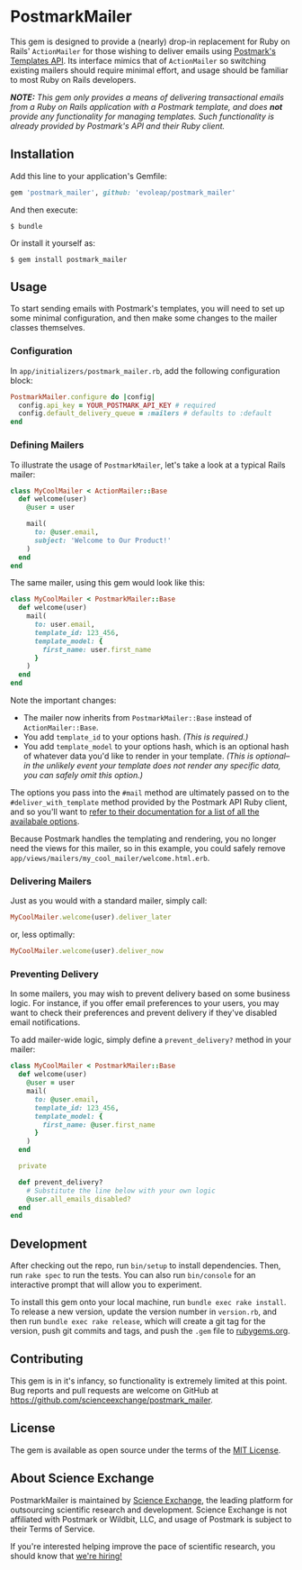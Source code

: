 # PostmarkMailer

This gem is designed to provide a (nearly) drop-in replacement for Ruby on Rails' `ActionMailer` for those wishing to deliver emails using [Postmark's Templates API](https://postmarkapp.com/why/templates). Its interface mimics that of `ActionMailer` so switching existing mailers should require minimal effort, and usage should be familiar to most Ruby on Rails developers.

_**NOTE:** This gem only provides a means of delivering transactional emails from a Ruby on Rails application with a Postmark template, and does **not** provide any functionality for managing templates. Such functionality is already provided by Postmark's API and their Ruby client._

## Installation

Add this line to your application's Gemfile:

```ruby
gem 'postmark_mailer', github: 'evoleap/postmark_mailer'
```

And then execute:

    $ bundle

Or install it yourself as:

    $ gem install postmark_mailer

## Usage

To start sending emails with Postmark's templates, you will need to set up some minimal configuration, and then make some changes to the mailer classes themselves.

### Configuration

In `app/initializers/postmark_mailer.rb`, add the following configuration block:

```ruby
PostmarkMailer.configure do |config|
  config.api_key = YOUR_POSTMARK_API_KEY # required
  config.default_delivery_queue = :mailers # defaults to :default
end
```

### Defining Mailers

To illustrate the usage of `PostmarkMailer`, let's take a look at a typical Rails mailer:

```ruby
class MyCoolMailer < ActionMailer::Base
  def welcome(user)
    @user = user

    mail(
      to: @user.email,
      subject: 'Welcome to Our Product!'
    )
  end
end
```

The same mailer, using this gem would look like this:

```ruby
class MyCoolMailer < PostmarkMailer::Base
  def welcome(user)
    mail(
      to: user.email,
      template_id: 123_456,
      template_model: {
        first_name: user.first_name
      }
    )
  end
end
```

Note the important changes:

* The mailer now inherits from `PostmarkMailer::Base` instead of `ActionMailer::Base`.
* You add `template_id` to your options hash. _(This is required.)_
* You add `template_model` to your options hash, which is an optional hash of whatever data you'd like to render in your template. _(This is optional–in the unlikely event your template does not render any specific data, you can safely omit this option.)_

The options you pass into the `#mail` method are ultimately passed on to the `#deliver_with_template` method provided by the Postmark API Ruby client, and so you'll want to [refer to their documentation for a list of all the availabale options](https://postmarkapp.com/developer/api/templates-api#email-with-template).

Because Postmark handles the templating and rendering, you no longer need the views for this mailer, so in this example, you could safely remove `app/views/mailers/my_cool_mailer/welcome.html.erb`.

### Delivering Mailers

Just as you would with a standard mailer, simply call:

```ruby
MyCoolMailer.welcome(user).deliver_later
```

or, less optimally:

```ruby
MyCoolMailer.welcome(user).deliver_now
```

### Preventing Delivery

In some mailers, you may wish to prevent delivery based on some business logic. For instance, if you offer email preferences to your users, you may want to check their preferences and prevent delivery if they've disabled email notifications.

To add mailer-wide logic, simply define a `prevent_delivery?` method in your mailer:

```ruby
class MyCoolMailer < PostmarkMailer::Base
  def welcome(user)
    @user = user
    mail(
      to: @user.email,
      template_id: 123_456,
      template_model: {
        first_name: @user.first_name
      }
    )
  end

  private

  def prevent_delivery?
    # Substitute the line below with your own logic
    @user.all_emails_disabled?
  end
end
```

## Development

After checking out the repo, run `bin/setup` to install dependencies. Then, run `rake spec` to run the tests. You can also run `bin/console` for an interactive prompt that will allow you to experiment.

To install this gem onto your local machine, run `bundle exec rake install`. To release a new version, update the version number in `version.rb`, and then run `bundle exec rake release`, which will create a git tag for the version, push git commits and tags, and push the `.gem` file to [rubygems.org](https://rubygems.org).

## Contributing

This gem is in it's infancy, so functionality is extremely limited at this point. Bug reports and pull requests are welcome on GitHub at https://github.com/scienceexchange/postmark_mailer.

## License

The gem is available as open source under the terms of the [MIT License](https://opensource.org/licenses/MIT).

## About Science Exchange

PostmarkMailer is maintained by [Science Exchange](https://www.scienceexchange.com), the leading platform for outsourcing scientific research and development. Science Exchange is not affiliated with Postmark or Wildbit, LLC, and usage of Postmark is subject to their Terms of Service.

If you're interested helping improve the pace of scientific research, you should know that [we're hiring!](https://jobs.lever.co/scienceexchange/e277508e-1bda-4ed2-b3f3-ed78d3345402)
